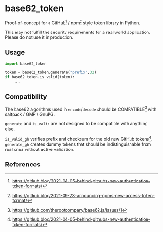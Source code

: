 # base62_token

Proof-of-concept for a GitHub[^1] / npm[^2] style token library in Python.

This may not fulfill the security requirements for a real world application.
Please do not use it in production.

## Usage

```python
import base62_token

token = base62_token.generate("prefix",32)
if base62_token.is_valid(token):
    ...
```

## Compatibility

The base62 algorithms used in `encode`/`decode` should be COMPATIBLE[^3] with saltpack / GMP / GnuPG. 

`generate` and `is_valid` are not designed to be compatible with anything else.

`is_valid_gh` verifies prefix and checksum for the old new GitHub tokens[^1].
`generate_gh` creates dummy tokens that should be indistinguishable from real ones without active validation.

## References
[^1]: https://github.blog/2021-04-05-behind-githubs-new-authentication-token-formats/
[^2]: https://github.blog/2021-09-23-announcing-npms-new-access-token-format/
[^3]: https://github.com/therootcompany/base62.js/issues/1

